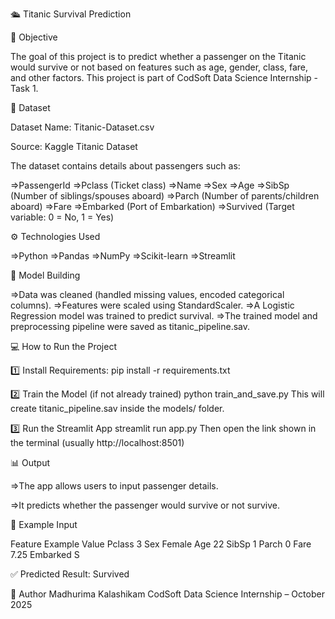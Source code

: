 🛳️ Titanic Survival Prediction

🎯 Objective

The goal of this project is to predict whether a passenger on the Titanic would survive or not based on features such as age, gender, class, fare, and other factors.
This project is part of CodSoft Data Science Internship - Task 1.

📂 Dataset

Dataset Name: Titanic-Dataset.csv

Source: Kaggle Titanic Dataset

The dataset contains details about passengers such as:

=>PassengerId
=>Pclass (Ticket class)
=>Name
=>Sex
=>Age
=>SibSp (Number of siblings/spouses aboard)
=>Parch (Number of parents/children aboard)
=>Fare
=>Embarked (Port of Embarkation)
=>Survived (Target variable: 0 = No, 1 = Yes)

⚙️ Technologies Used

=>Python
=>Pandas
=>NumPy
=>Scikit-learn
=>Streamlit

🧠 Model Building

 =>Data was cleaned (handled missing values, encoded categorical columns).
 =>Features were scaled using StandardScaler.
 =>A Logistic Regression model was trained to predict survival.
 =>The trained model and preprocessing pipeline were saved as titanic_pipeline.sav.

💻 How to Run the Project

1️⃣ Install Requirements:
pip install -r requirements.txt

2️⃣ Train the Model (if not already trained)
python train_and_save.py
This will create titanic_pipeline.sav inside the models/ folder.

3️⃣ Run the Streamlit App
streamlit run app.py
Then open the link shown in the terminal (usually http://localhost:8501)

📊 Output

=>The app allows users to input passenger details.

=>It predicts whether the passenger would survive or not survive.

🧾 Example Input

Feature	       Example Value
Pclass	           3
Sex	             Female
Age	               22
SibSp	             1
Parch            	 0
Fare	             7.25
Embarked	         S

✅ Predicted Result: Survived

🙌 Author
Madhurima Kalashikam
CodSoft Data Science Internship – October 2025
